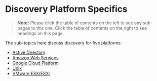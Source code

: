 [title]: # "Discovery Platform Specifics"
[tags]: # "Discovery"
[priority]: # "1000"

# Discovery Platform Specifics

> **Note:** Please click the table of contents on the left to see any sub-pages to this one. Click the table of contents on the right to see headings on this page.

The sub-topics here discuss discovery for five platforms:

- [Active Directory](./active-directory-discovery/index.md)
- [Amazon Web Services](./aws-discovery/index.md)
- [Google Cloud Platform](./google-cloud-platform-discovery/index.md)
- [Unix](./unix-discovery/index.md)
- [VMware ESX/ESXi](./vmware-esx-esxi-discovery/index.md)